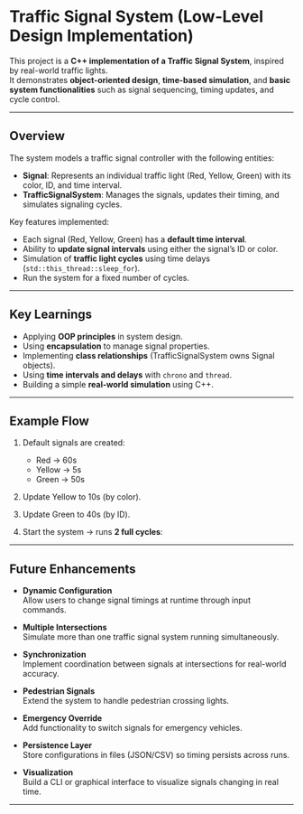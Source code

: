 # Traffic Signal System (Low-Level Design Implementation)

This project is a **C++ implementation of a Traffic Signal System**, inspired by real-world traffic lights.  
It demonstrates **object-oriented design**, **time-based simulation**, and **basic system functionalities** such as signal sequencing, timing updates, and cycle control.

---

## Overview

The system models a traffic signal controller with the following entities:

- **Signal**: Represents an individual traffic light (Red, Yellow, Green) with its color, ID, and time interval.
- **TrafficSignalSystem**: Manages the signals, updates their timing, and simulates signaling cycles.

Key features implemented:

- Each signal (Red, Yellow, Green) has a **default time interval**.
- Ability to **update signal intervals** using either the signal’s ID or color.
- Simulation of **traffic light cycles** using time delays (`std::this_thread::sleep_for`).
- Run the system for a fixed number of cycles.

---

## Key Learnings

- Applying **OOP principles** in system design.
- Using **encapsulation** to manage signal properties.
- Implementing **class relationships** (TrafficSignalSystem owns Signal objects).
- Using **time intervals and delays** with `chrono` and `thread`.
- Building a simple **real-world simulation** using C++.

---

## Example Flow

1. Default signals are created:  
   - Red → 60s  
   - Yellow → 5s  
   - Green → 50s  

2. Update Yellow to 10s (by color).  
3. Update Green to 40s (by ID).  
4. Start the system → runs **2 full cycles**:  

---

## Future Enhancements

- **Dynamic Configuration**  
Allow users to change signal timings at runtime through input commands.

- **Multiple Intersections**  
Simulate more than one traffic signal system running simultaneously.

- **Synchronization**  
Implement coordination between signals at intersections for real-world accuracy.

- **Pedestrian Signals**  
Extend the system to handle pedestrian crossing lights.

- **Emergency Override**  
Add functionality to switch signals for emergency vehicles.

- **Persistence Layer**  
Store configurations in files (JSON/CSV) so timing persists across runs.

- **Visualization**  
Build a CLI or graphical interface to visualize signals changing in real time.

---
